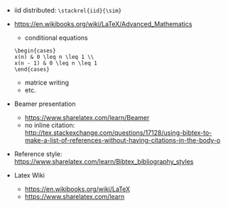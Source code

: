 + iid distributed: `\stackrel{iid}{\sim}`
+ https://en.wikibooks.org/wiki/LaTeX/Advanced_Mathematics
	- conditional equations 
	
	```
	\begin{cases}
   	x(n) & 0 \leq n \leq 1 \\
   	x(n - 1) & 0 \leq n \leq 1
   \end{cases}
	```
	
	- matrice writing
	- etc.

+ Beamer presentation
	- https://www.sharelatex.com/learn/Beamer
	- no inline citation: http://tex.stackexchange.com/questions/17128/using-bibtex-to-make-a-list-of-references-without-having-citations-in-the-body-o
	
+ Reference style: https://www.sharelatex.com/learn/Bibtex_bibliography_styles
	
+ Latex Wiki
	- https://en.wikibooks.org/wiki/LaTeX
	- https://www.sharelatex.com/learn